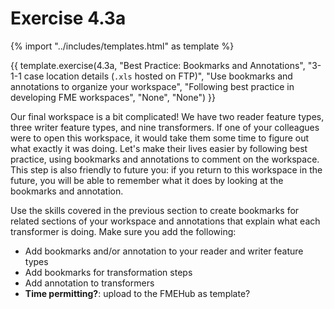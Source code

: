 # Exercise 4.3a

{% import "../includes/templates.html" as template %}

{{ template.exercise(4.3a,
               "Best Practice: Bookmarks and Annotations",
               "3-1-1 case location details (`.xls` hosted on FTP)",
               "Use bookmarks and annotations to organize your workspace",
               "Following best practice in developing FME workspaces",
               "None",
               "None")
}}

Our final workspace is a bit complicated! We have two reader feature types, three writer feature types, and nine transformers. If one of your colleagues were to open this workspace, it would take them some time to figure out what exactly it was doing. Let's make their lives easier by following best practice, using bookmarks and annotations to comment on the workspace. This step is also friendly to future you: if you return to this workspace in the future, you will be able to remember what it does by looking at the bookmarks and annotation.

Use the skills covered in the previous section to create bookmarks for related sections of your workspace and annotations that explain what each transformer is doing. Make sure you add the following:

- Add bookmarks and/or annotation to your reader and writer feature types
- Add bookmarks for transformation steps
- Add annotation to transformers
- **Time permitting?**: upload to the FMEHub as template?
